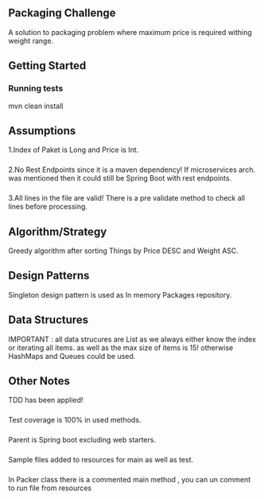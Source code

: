 ## Packaging Challenge
A solution to packaging problem where maximum price is required withing weight range.

## Getting Started
### Running tests
mvn clean install
## Assumptions
1.Index of Paket is Long and Price is Int.
###
2.No Rest Endpoints since it is a maven dependency! If microservices arch. was mentioned then it could still be Spring Boot with rest endpoints. 
###
3.All lines in the file are valid! There is a pre validate method to check all lines before processing.
## Algorithm/Strategy
Greedy algorithm after sorting Things by Price DESC and Weight ASC.
## Design Patterns
Singleton design pattern is used as In memory Packages repository.
## Data Structures
IMPORTANT : all data strucures are List as we always either know the index or iterating all items. 
as well as the max size of items is 15! otherwise HashMaps and Queues could be used.
## Other Notes
TDD has been applied!
###
Test coverage is 100% in used methods.
###
Parent is Spring boot excluding web starters.
###
Sample files added to resources for main as well as test.
###
In Packer class there is a commented main method , you can un comment to run file from resources